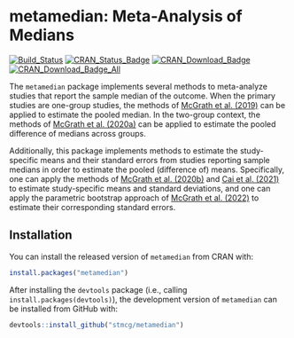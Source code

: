 
<!-- README.md is generated from README.Rmd. Please edit that file -->

# metamedian: Meta-Analysis of Medians

[![Build_Status](https://travis-ci.org/stmcg/metamedian.svg?branch=master)](https://travis-ci.org/stmcg/metamedian)
[![CRAN_Status_Badge](https://www.r-pkg.org/badges/version/metamedian)](https://cran.r-project.org/package=metamedian)
[![CRAN_Download_Badge](https://cranlogs.r-pkg.org/badges/metamedian)](https://www.r-pkg.org/pkg/metamedian)
[![CRAN_Download_Badge_All](https://cranlogs.r-pkg.org/badges/grand-total/metamedian)](https://www.r-pkg.org/pkg/metamedian)

The `metamedian` package implements several methods to meta-analyze
studies that report the sample median of the outcome. When the primary
studies are one-group studies, the methods of [McGrath et
al. (2019)](https://onlinelibrary.wiley.com/doi/abs/10.1002/sim.8013?af=R)
can be applied to estimate the pooled median. In the two-group context,
the methods of [McGrath et
al. (2020a)](https://onlinelibrary.wiley.com/doi/abs/10.1002/bimj.201900036)
can be applied to estimate the pooled difference of medians across
groups.

Additionally, this package implements methods to estimate the
study-specific means and their standard errors from studies reporting
sample medians in order to estimate the pooled (difference of) means.
Specifically, one can apply the methods of [McGrath et
al. (2020b)](https://journals.sagepub.com/doi/full/10.1177/0962280219889080)
and [Cai et
al. (2021)](https://journals.sagepub.com/doi/full/10.1177/09622802211047348)
to estimate study-specific means and standard deviations, and one can
apply the parametric bootstrap approach of [McGrath et
al. (2022)](https://arxiv.org/abs/2206.14386) to estimate their
corresponding standard errors.

## Installation

You can install the released version of `metamedian` from CRAN with:

``` r
install.packages("metamedian")
```

After installing the `devtools` package (i.e., calling
`install.packages(devtools)`), the development version of `metamedian`
can be installed from GitHub with:

``` r
devtools::install_github("stmcg/metamedian")
```
